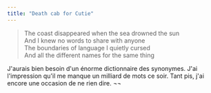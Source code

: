 ```yaml
---
title: "Death cab for Cutie"
---
```


> The coast disappeared when the sea drowned the sun  
And I knew no words to share with anyone  
The boundaries of language I quietly cursed  
And all the different names for the same thing

J'aurais bien besoin d'un énorme dictionnaire des synonymes. J'ai l'impression
qu'il me manque un milliard de mots ce soir. Tant pis, j'ai encore une
occasion de ne rien dire. ¬¬

